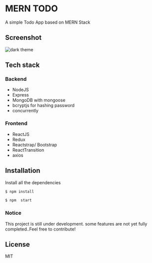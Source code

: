 # MERN TODO

A simple Todo App based on MERN Stack 

## Screenshot

![dark theme](https://user-images.githubusercontent.com/41753498/93867639-e9ef8200-fcfb-11ea-944f-68f044d9a5c9.png)

## Tech stack

### Backend
* NodeJS 
* Express
* MongoDB with mongoose
* bcryptjs for hashing password
* concurrently

### Frontend
* ReactJS
* Redux
* Reactstrap/ Bootstrap
* ReactTransition
* axios


## Installation

Install all the dependencies

```sh
$ npm install
```


```sh
$ npm  start
```

### Notice
This project is still under development. some features are not yet fully completed..Feel free to contribute!

## License
MIT 







